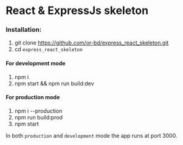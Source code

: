 # React & ExpressJs skeleton

### Installation:
1. git clone https://github.com/or-bd/express_react_skeleton.git
2. cd `express_react_skeleton`

#### For development mode
1. npm i
2. npm start && npm run build:dev

#### For production mode
1. npm i --production
2. npm run build:prod
3. npm start

In both `production` and `development` mode the app runs at port 3000.
